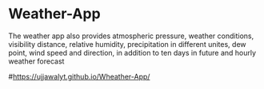 # Weather-App
The weather app also provides atmospheric pressure, weather conditions, visibility distance, relative humidity, precipitation in different unites, dew point, wind speed and direction, in addition to ten days in future and hourly weather forecast

#https://ujjawalyt.github.io/Wheather-App/
